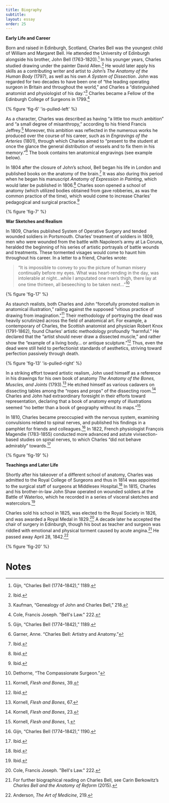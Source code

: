 ```yaml
---
title: Biography
subtitle:
layout: essay
order: 25
---
```

**Early Life and Career**

Born and raised in Edinburgh, Scotland, Charles Bell was the youngest child of William and Margaret Bell. He attended the University of Edinburgh alongside his brother, John Bell (1763-1820).[^6] In his younger years, Charles studied drawing under the painter David Allen.[^7] He would later apply his skills as a contributing writer and artist to John’s *The Anatomy of the Human Body* (1797), as well as his own *A System of Dissection*. John was regarded for two decades to have been one of “the leading operating surgeon in Britain and throughout the world,” and Charles a “distinguished anatomist and physiologist of his day.”[^8] Charles became a Fellow of the Edinburgh College of Surgeons in 1799.[^9]

{% figure 'fig-6' 'is-pulled-left' %}

As a character, Charles was described as having “a little too much ambition” and “a small degree of misanthropy,” according to his friend Francis Jeffrey.[^10] Moreover, this ambition was reflected in the numerous works he produced over the course of his career, such as in *Engravings of the Arteries* (1801), through which Charles aimed to “present to the student at once the glance the general distribution of vessels and to fix them in his memory.”[^11] The book contains ten anatomical engravings (see example below).

In 1804 after the closure of John’s school, Bell began his life in London and published books on the anatomy of the brain.[^12] It was also during this period when he began his manuscript *Anatomy of Expression in Painting*, which would later be published in 1806.[^13] Charles soon opened a school of anatomy (which utilized bodies obtained from gave robberies, as was the common practice of the time), which would come to increase Charles’ pedagogical and surgical practice.[^14]

{% figure 'fig-7' %}

**War Sketches and Realism**

In 1809, Charles published System of Operative Surgery and tended wounded soldiers in Portsmouth. Charles’ treatment of soldiers in 1809, men who were wounded from the battle with Napoleon’s army at La Coruna, heralded the beginning of his series of artistic portrayals of battle wounds and treatments. These tormented visages would come to haunt him throughout his career. In a letter to a friend, Charles wrote:

>“It is impossible to convey to you the picture of human misery continually before my eyes. What was heart-rending in the day, was intolerable at night…while I amputated one man’s thigh, there lay at one time thirteen, all beseeching to be taken next…”[^15]

{% figure 'fig-17' %}

As staunch realists, both Charles and John “forcefully promoted realism in anatomical illustration,” railing against the supposed “vitious practice of drawing from imagination.”[^16] Their methodology of portraying the dead was heavily scrutinized across the field of anatomical art. For example, a contemporary of Charles, the Scottish anatomist and physician Robert Knox (1791-1862), found Charles’ artistic methodology profoundly “harmful.” He declared that the “artist should never draw a dissected muscle,” and rather show the “example of a living body… or antique sculpture.”[^17] Thus, even the dead were still held to perfectionist standards of aesthetics, striving toward perfection passively through death.

{% figure 'fig-13' 'is-pulled-right' %}

In a striking effort toward artistic realism, John used himself as a reference in his drawings for his own book of anatomy *The Anatomy of the Bones, Muscles, and Joints* (1793).[^18] He etched himself as various cadavers on dissecting tables among the “ropes and props” of the dissecting room.[^19] Charles and John had extraordinary foresight in their efforts toward representation, declaring that a book of anatomy empty of illustrations seemed “no better than a book of geography without its maps.”[^20]

In 1810, Charles became preoccupied with the nervous system, examining convulsions related to spinal nerves, and published his findings in a pamphlet for friends and colleagues.[^21] In 1822, French physiologist François Magendie (1783-1855) conducted more advanced and astute vivisection-based studies on spinal nerves, to which Charles “did not behave admirably” towards.[^22]

{% figure 'fig-19' %}

**Teachings and Later Life**

Shortly after his takeover of a different school of anatomy, Charles was admitted to the Royal College of Surgeons and thus in 1814 was appointed to the surgical staff of surgeons at Middlesex Hospital.[^23] In 1815, Charles and his brother-in-law John Shaw operated on wounded soldiers at the Battle of Waterloo, which he recorded in a series of visceral sketches and watercolors.[^24]

Charles sold his school in 1825, was elected to the Royal Society in 1826, and was awarded a Royal Medal in 1829.[^25] A decade later he accepted the chair of surgery in Edinburgh, though his bout as teacher and surgeon was riddled with emotional and physical torment caused by acute angina.[^26] He passed away April 28, 1842.[^27]

{% figure 'fig-20' %}

# Notes

[^6]: Gijn, “Charles Bell (1774–1842),” 1189.
[^7]: Ibid.
[^8]: Kaufman, “Genealogy of John and Charles Bell,” 218.
[^9]: Cole, Francis Joseph. "Bell's Law." 222.
[^10]: Gijn, “Charles Bell (1774–1842),” 1189.
[^11]: Garner, Anne. “Charles Bell: Artistry and Anatomy.”
[^12]: Ibid.
[^13]: Ibid.
[^14]: Ibid.
[^15]: Dethorne, “The Compassionate Surgeon.”
[^16]: Kornell, *Flesh and Bones*, 39.
[^17]: Ibid.
[^18]: Kornell, *Flesh and Bones*, 67.
[^19]: Kornell, *Flesh and Bones*, 23.
[^20]: Kornell, *Flesh and Bones*, 1.
[^21]: Gijn, “Charles Bell (1774–1842),” 1190.
[^22]: Ibid.
[^23]: Ibid.
[^24]: Ibid.
[^25]: Cole, Francis Joseph. "Bell's Law." 222.
[^26]: For further biographical reading on Charles Bell, see Carin Berkowitz’s *Charles Bell and the Anatomy of Reform* (2015).
[^27]: Anderson, *The Art of Medicine*, 219.
